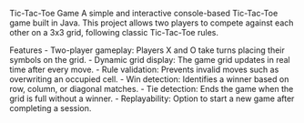 Tic-Tac-Toe Game
A simple and interactive console-based Tic-Tac-Toe game built in Java. 
This project allows two players to compete against each other on a 3x3 grid, following classic Tic-Tac-Toe rules. 

Features
    - Two-player gameplay: Players X and O take turns placing their symbols on the grid.
    - Dynamic grid display: The game grid updates in real time after every move.
    - Rule validation: Prevents invalid moves such as overwriting an occupied cell.
    - Win detection: Identifies a winner based on row, column, or diagonal matches.
    - Tie detection: Ends the game when the grid is full without a winner.
    - Replayability: Option to start a new game after completing a session.
